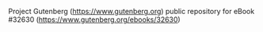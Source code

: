 Project Gutenberg (https://www.gutenberg.org) public repository for eBook #32630 (https://www.gutenberg.org/ebooks/32630)

